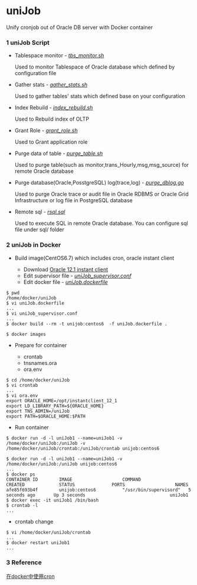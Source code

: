 # uniJob
Unify cronjob out of Oracle DB server with Docker container
 
### 1 uniJob Script

* Tablespace monitor - *[tbs_monitor.sh](tbs_monitor.sh)*

	Used to monitor Tablespace of Oracle database which defined by configuration file  

* Gather stats - *[gather_stats.sh](gather_stats.sh)*

	Used to gather tables' stats which defined base on your configuration

* Index Rebuild - *[index_rebuild.sh](index_rebuild.sh)*
	
	Used to Rebuild index of OLTP

* Grant Role - *[grant_role.sh](grant_role.sh)*

	Used to Grant application role

* Purge data of table - *[purge_table.sh](purge_table.sh)*

	Used to purge table(such as monitor,trans_Hourly,msg,msg_source) for remote Oracle database 

* Purge database(Oracle,PosstgreSQL) log(trace,log) - *[purge_dblog.go](purge_dblog.go)*

	Used to purge Oracle trace or audit file in Oracle RDBMS or Oracle Grid Infrastructure or log file in PostgreSQL database
	
* Remote sql - *[rsql.sql](rsql.sh)*
	
	Used to execute SQL in remote Oracle database. You can configure sql file under sql/ folder

### 2 uniJob in Docker

* Build image(CentOS6.7) which includes cron, oracle instant client

	- Download [Oracle 12.1 instant client](http://www.oracle.com/technetwork/topics/linuxx86-64soft-092277.html)
	- Edit supervisor file - *[uniJob_supervisor.conf](uniJob_supervisor.conf)*
	- Edit docker file - *[uniJob.dockerfile](uniJob.dockerfile)*
	
```command
$ pwd
/home/docker/uniJob
$ vi uniJob.dockerfile
...
$ vi uniJob_supervisor.conf
...
$ docker build --rm -t unijob:centos6  -f uniJob.dockerfile .

$ docker images

```

* Prepare for container

	- crontab
	- tnsnames.ora
	- ora.env
	
```command
$ cd /home/docker/uniJob
$ vi crontab
...
$ vi ora.env
export ORACLE_HOME=/opt/instantclient_12_1
export LD_LIBRARY_PATH=${ORACLE_HOME}
export TNS_ADMIN=/uniJob
export PATH=$ORACLE_HOME:$PATH
```

* Run container

```linux
$ docker run -d -l uniJob1 --name=uniJob1 -v /home/docker/uniJob:/uniJob -v /home/docker/uniJob/crontab:/uniJob/crontab unijob:centos6 

$ docker run -d -l uniJob1 --name=uniJob1 -v /home/docker/uniJob:/uniJob unijob:centos6 
...
$ docker ps 
CONTAINER ID        IMAGE                   COMMAND                  CREATED             STATUS              PORTS                   NAMES
afe85f693b4f        unijob:centos6          "/usr/bin/supervisord"   5 seconds ago       Up 3 seconds                                uniJob1
$ docker exec -it uniJob1 /bin/bash
$ crontab -l
...
```

* crontab change

```shell
$ vi /home/docker/uniJob/crontab
...
$ docker restart uniJob1
...
```

### 3 Reference

[在docker中使用cron](http://blog.wuliwala.net/2015/01/12/run-crond-in-container/)
